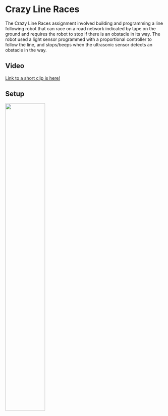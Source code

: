 # Crazy Line Races
The Crazy Line Races assignment involved building and programming a line following robot that can race on a road network indicated by tape on the ground and requires the robot to stop if there is an obstacle in its way. The robot used a light sensor programmed with a proportional controller to follow the line, and stops/beeps when the ultrasonic sensor detects an obstacle in the way.

## Video 
[Link to a short clip is here!](https://youtu.be/E4yLEQxejY8)

## Setup
<image align = "center" src = "https://user-images.githubusercontent.com/49819466/131185238-e3ae6134-721c-46a5-8fb4-f816f66047bb.jpg" heigh=50% width=50%>

